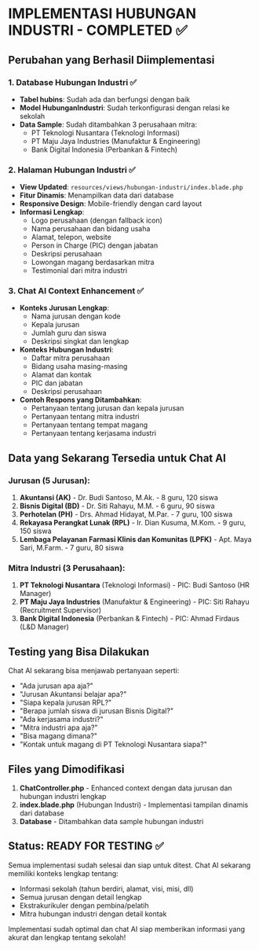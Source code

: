 # IMPLEMENTASI HUBUNGAN INDUSTRI - COMPLETED ✅

## Perubahan yang Berhasil Diimplementasi

### 1. Database Hubungan Industri ✅

-   **Tabel hubins**: Sudah ada dan berfungsi dengan baik
-   **Model HubunganIndustri**: Sudah terkonfigurasi dengan relasi ke sekolah
-   **Data Sample**: Sudah ditambahkan 3 perusahaan mitra:
    -   PT Teknologi Nusantara (Teknologi Informasi)
    -   PT Maju Jaya Industries (Manufaktur & Engineering)
    -   Bank Digital Indonesia (Perbankan & Fintech)

### 2. Halaman Hubungan Industri ✅

-   **View Updated**: `resources/views/hubungan-industri/index.blade.php`
-   **Fitur Dinamis**: Menampilkan data dari database
-   **Responsive Design**: Mobile-friendly dengan card layout
-   **Informasi Lengkap**:
    -   Logo perusahaan (dengan fallback icon)
    -   Nama perusahaan dan bidang usaha
    -   Alamat, telepon, website
    -   Person in Charge (PIC) dengan jabatan
    -   Deskripsi perusahaan
    -   Lowongan magang berdasarkan mitra
    -   Testimonial dari mitra industri

### 3. Chat AI Context Enhancement ✅

-   **Konteks Jurusan Lengkap**:
    -   Nama jurusan dengan kode
    -   Kepala jurusan
    -   Jumlah guru dan siswa
    -   Deskripsi singkat dan lengkap
-   **Konteks Hubungan Industri**:
    -   Daftar mitra perusahaan
    -   Bidang usaha masing-masing
    -   Alamat dan kontak
    -   PIC dan jabatan
    -   Deskripsi perusahaan
-   **Contoh Respons yang Ditambahkan**:
    -   Pertanyaan tentang jurusan dan kepala jurusan
    -   Pertanyaan tentang mitra industri
    -   Pertanyaan tentang tempat magang
    -   Pertanyaan tentang kerjasama industri

## Data yang Sekarang Tersedia untuk Chat AI

### Jurusan (5 Jurusan):

1. **Akuntansi (AK)** - Dr. Budi Santoso, M.Ak. - 8 guru, 120 siswa
2. **Bisnis Digital (BD)** - Dr. Siti Rahayu, M.M. - 6 guru, 90 siswa
3. **Perhotelan (PH)** - Drs. Ahmad Hidayat, M.Par. - 7 guru, 100 siswa
4. **Rekayasa Perangkat Lunak (RPL)** - Ir. Dian Kusuma, M.Kom. - 9 guru, 150 siswa
5. **Lembaga Pelayanan Farmasi Klinis dan Komunitas (LPFK)** - Apt. Maya Sari, M.Farm. - 7 guru, 80 siswa

### Mitra Industri (3 Perusahaan):

1. **PT Teknologi Nusantara** (Teknologi Informasi) - PIC: Budi Santoso (HR Manager)
2. **PT Maju Jaya Industries** (Manufaktur & Engineering) - PIC: Siti Rahayu (Recruitment Supervisor)
3. **Bank Digital Indonesia** (Perbankan & Fintech) - PIC: Ahmad Firdaus (L&D Manager)

## Testing yang Bisa Dilakukan

Chat AI sekarang bisa menjawab pertanyaan seperti:

-   "Ada jurusan apa aja?"
-   "Jurusan Akuntansi belajar apa?"
-   "Siapa kepala jurusan RPL?"
-   "Berapa jumlah siswa di jurusan Bisnis Digital?"
-   "Ada kerjasama industri?"
-   "Mitra industri apa aja?"
-   "Bisa magang dimana?"
-   "Kontak untuk magang di PT Teknologi Nusantara siapa?"

## Files yang Dimodifikasi

1. **ChatController.php** - Enhanced context dengan data jurusan dan hubungan industri lengkap
2. **index.blade.php** (Hubungan Industri) - Implementasi tampilan dinamis dari database
3. **Database** - Ditambahkan data sample hubungan industri

## Status: READY FOR TESTING ✅

Semua implementasi sudah selesai dan siap untuk ditest. Chat AI sekarang memiliki konteks lengkap tentang:

-   Informasi sekolah (tahun berdiri, alamat, visi, misi, dll)
-   Semua jurusan dengan detail lengkap
-   Ekstrakurikuler dengan pembina/pelatih
-   Mitra hubungan industri dengan detail kontak

Implementasi sudah optimal dan chat AI siap memberikan informasi yang akurat dan lengkap tentang sekolah!
